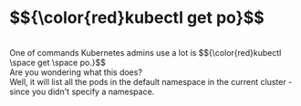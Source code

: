 <h1>$${\color{red}kubectl get po}$$</h1><br />
One of commands Kubernetes admins use a lot is $${\color{red}kubectl \space get \space po.}$$<br />
Are you wondering what this does?<br />
Well, it will list all the pods in the default namespace in the current cluster - since you didn't specify a namespace.<br />


